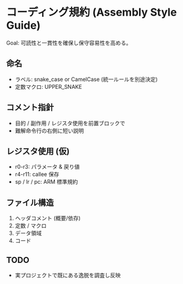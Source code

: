 # コーディング規約 (Assembly Style Guide)

Goal: 可読性と一貫性を確保し保守容易性を高める。

## 命名

- ラベル: snake_case or CamelCase (統一ルールを別途決定)
- 定数マクロ: UPPER_SNAKE

## コメント指針

- 目的 / 副作用 / レジスタ使用を前置ブロックで
- 難解命令行の右側に短い説明

## レジスタ使用 (仮)

- r0-r3: パラメータ & 戻り値
- r4-r11: callee 保存
- sp / lr / pc: ARM 標準規約

## ファイル構造

1. ヘッダコメント (概要/依存)
2. 定数 / マクロ
3. データ領域
4. コード

## TODO

- 実プロジェクトで既にある逸脱を調査し反映
